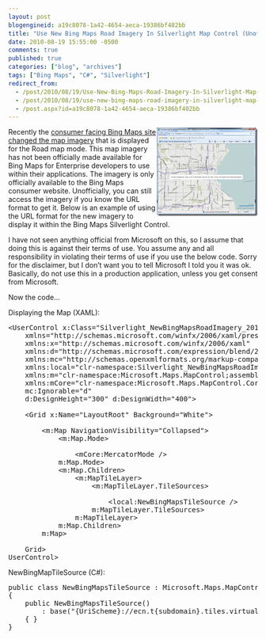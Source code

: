 ```yaml
---
layout: post
blogengineid: a19c8078-1a42-4654-aeca-19386bf402bb
title: "Use New Bing Maps Road Imagery In Silverlight Map Control (Unofficially and Unsupported)"
date: 2010-08-19 15:55:00 -0500
comments: true
published: true
categories: ["blog", "archives"]
tags: ["Bing Maps", "C#", "Silverlight"]
redirect_from: 
  - /post/2010/08/19/Use-New-Bing-Maps-Road-Imagery-In-Silverlight-Map-Control-Unofficially-Unsupported
  - /post/2010/08/19/use-new-bing-maps-road-imagery-in-silverlight-map-control-unofficially-unsupported
  - /post.aspx?id=a19c8078-1a42-4654-aeca-19386bf402bb
---
```

<!-- more -->

<a href="/images/posts/NewBingMapsRoadImageryFromSilverlight.png"><img style="border-bottom: 0px; border-left: 0px; display: inline; margin-left: 0px; border-top: 0px; margin-right: 0px; border-right: 0px" title="NewBingMapsRoadImageryFromSilverlight" src="/images/posts/NewBingMapsRoadImageryFromSilverlight_thumb.png" border="0" alt="NewBingMapsRoadImageryFromSilverlight" width="204" height="179" align="right" /></a> Recently the <a href="http://www.bing.com/community/blogs/maps/archive/2010/08/03/bing-s-bringing-sexy-maps.aspx">consumer facing Bing Maps site changed the map imagery</a> that is displayed for the Road map mode. This map imagery has not been officially made available for Bing Maps for Enterprise developers to use within their applications. The imagery is only officially available to the Bing Maps consumer website. Unofficially, you can still access the imagery if you know the URL format to get it. Below is an example of using the URL format for the new imagery to display it within the Bing Maps Silverlight Control.

I have not seen anything official from Microsoft on this, so I assume that doing this is against their terms of use. You assume any and all responsibility in violating their terms of use if you use the below code. Sorry for the disclaimer, but I don&rsquo;t want you to tell Microsoft I told you it was ok. Basically, do not use this in a production application, unless you get consent from Microsoft.

Now the code&hellip;

Displaying the Map (XAML):
<pre class="csharpcode"><span class="kwrd"><</span><span class="html">UserControl</span> <span class="attr">x:Class</span><span class="kwrd">="Silverlight_NewBingMapsRoadImagery_2010.MainPage"</span><br />    <span class="attr">xmlns</span><span class="kwrd">="http://schemas.microsoft.com/winfx/2006/xaml/presentation"</span><br />    <span class="attr">xmlns:x</span><span class="kwrd">="http://schemas.microsoft.com/winfx/2006/xaml"</span><br />    <span class="attr">xmlns:d</span><span class="kwrd">="http://schemas.microsoft.com/expression/blend/2008"</span><br />    <span class="attr">xmlns:mc</span><span class="kwrd">="http://schemas.openxmlformats.org/markup-compatibility/2006"</span><br />    <span class="attr">xmlns:local</span><span class="kwrd">="clr-namespace:Silverlight_NewBingMapsRoadImagery_2010"</span><br />    <span class="attr">xmlns:m</span><span class="kwrd">="clr-namespace:Microsoft.Maps.MapControl;assembly=Microsoft.Maps.MapControl"</span><br />    <span class="attr">xmlns:mCore</span><span class="kwrd">="clr-namespace:Microsoft.Maps.MapControl.Core;assembly=Microsoft.Maps.MapControl"</span><br />    <span class="attr">mc:Ignorable</span><span class="kwrd">="d"</span><br />    <span class="attr">d:DesignHeight</span><span class="kwrd">="300"</span> <span class="attr">d:DesignWidth</span><span class="kwrd">="400"</span><span class="kwrd">></span><br /><br />    <span class="kwrd"><</span><span class="html">Grid</span> <span class="attr">x:Name</span><span class="kwrd">="LayoutRoot"</span> <span class="attr">Background</span><span class="kwrd">="White"</span><span class="kwrd">></span><br /><br />        <span class="kwrd"><</span><span class="html">m:Map</span> <span class="attr">NavigationVisibility</span><span class="kwrd">="Collapsed"</span><span class="kwrd">></span><br />            <span class="kwrd"><</span><span class="html">m:Map.Mode</span><span class="kwrd">></span><br />                <span class="rem"><!-- Do Not Display Default Bing Maps Imagery --></span><br />                <span class="kwrd"><</span><span class="html">mCore:MercatorMode</span> <span class="kwrd">/></span><br />            <span class="kwrd"></</span><span class="html">m:Map.Mode</span><span class="kwrd">></span><br />            <span class="kwrd"><</span><span class="html">m:Map.Children</span><span class="kwrd">></span><br />                <span class="kwrd"><</span><span class="html">m:MapTileLayer</span><span class="kwrd">></span><br />                    <span class="kwrd"><</span><span class="html">m:MapTileLayer.TileSources</span><span class="kwrd">></span><br />                        <span class="rem"><!-- Show the new Bing Maps imagery --></span><br />                        <span class="kwrd"><</span><span class="html">local:NewBingMapsTileSource</span> <span class="kwrd">/></span><br />                    <span class="kwrd"></</span><span class="html">m:MapTileLayer.TileSources</span><span class="kwrd">></span><br />                <span class="kwrd"></</span><span class="html">m:MapTileLayer</span><span class="kwrd">></span><br />            <span class="kwrd"></</span><span class="html">m:Map.Children</span><span class="kwrd">></span><br />        <span class="kwrd"></</span><span class="html">m:Map</span><span class="kwrd">></span><br />        <br />    <span class="kwrd"></</span><span class="html">Grid</span><span class="kwrd">></span><br /><span class="kwrd"></</span><span class="html">UserControl</span><span class="kwrd">></span></pre>

<!-- .csharpcode, .csharpcode pre { 	font-size: small; 	color: black; 	font-family: consolas, "Courier New", courier, monospace; 	background-color: #ffffff; 	/*white-space: pre;*/ } .csharpcode pre { margin: 0em; } .csharpcode .rem { color: #008000; } .csharpcode .kwrd { color: #0000ff; } .csharpcode .str { color: #006080; } .csharpcode .op { color: #0000c0; } .csharpcode .preproc { color: #cc6633; } .csharpcode .asp { background-color: #ffff00; } .csharpcode .html { color: #800000; } .csharpcode .attr { color: #ff0000; } .csharpcode .alt  { 	background-color: #f4f4f4; 	width: 100%; 	margin: 0em; } .csharpcode .lnum { color: #606060; } -->

NewBingMapTileSource (C#):
<pre class="csharpcode"><span class="kwrd">public</span> <span class="kwrd">class</span> NewBingMapsTileSource : Microsoft.Maps.MapControl.TileSource<br />{<br />    <span class="kwrd">public</span> NewBingMapsTileSource()<br />        : <span class="kwrd">base</span>(<span class="str">"{UriScheme}://ecn.t{subdomain}.tiles.virtualearth.net/tiles/r{quadkey}?g=530&amp;mkt=EN-US&amp;lbl=l1&amp;stl=h&amp;shading=hill&amp;n=z"</span>)<br />    { }<br />}</pre>

<!-- .csharpcode, .csharpcode pre { 	font-size: small; 	color: black; 	font-family: consolas, "Courier New", courier, monospace; 	background-color: #ffffff; 	/*white-space: pre;*/ } .csharpcode pre { margin: 0em; } .csharpcode .rem { color: #008000; } .csharpcode .kwrd { color: #0000ff; } .csharpcode .str { color: #006080; } .csharpcode .op { color: #0000c0; } .csharpcode .preproc { color: #cc6633; } .csharpcode .asp { background-color: #ffff00; } .csharpcode .html { color: #800000; } .csharpcode .attr { color: #ff0000; } .csharpcode .alt  { 	background-color: #f4f4f4; 	width: 100%; 	margin: 0em; } .csharpcode .lnum { color: #606060; } -->
